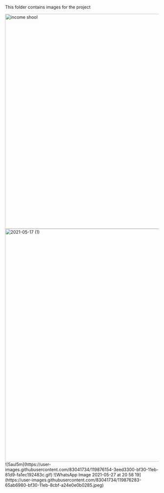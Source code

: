This folder contains images for the project

<img width="703" alt="income shool" src="https://user-images.githubusercontent.com/83041734/119875850-e9b12180-bf2f-11eb-8813-e72ca1b86a49.png">
<img width="762" alt="2021-05-17 (1)" src="https://user-images.githubusercontent.com/83041734/119875876-f170c600-bf2f-11eb-89fb-56b415f29db6.png">
![5aul5m](https://user-images.githubusercontent.com/83041734/119876154-3eed3300-bf30-11eb-81d9-fa1ec192483c.gif)
![WhatsApp Image 2021-05-27 at 20 58 19](https://user-images.githubusercontent.com/83041734/119876283-65ab6980-bf30-11eb-8cbf-a24e0e0b0285.jpeg)
